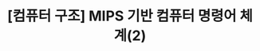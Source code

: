 ---
layout: single
title: "[컴퓨터 구조] MIPS 기반 컴퓨터 명령어 체계(2)"
categories: ComputerArchitecture
tag: [ComputerArchitecture, CS]
toc: true
---